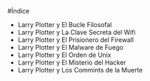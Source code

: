 #Índice

* Larry Plotter y El Bucle Filosofal
* Larry Plotter y La Clave Secreta del Wifi
* Larry Plotter y El Prisionero del Firewall
* Larry Plotter y El Malware de Fuego
* Larry Plotter y El Orden de Unix
* Larry Plotter y El Misterio del Hacker
* Larry Plotter y Los Commints de la Muerte
